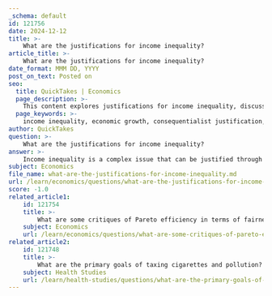 ```yaml
---
_schema: default
id: 121756
date: 2024-12-12
title: >-
    What are the justifications for income inequality?
article_title: >-
    What are the justifications for income inequality?
date_format: MMM DD, YYYY
post_on_text: Posted on
seo:
  title: QuickTakes | Economics
  page_description: >-
    This content explores justifications for income inequality, discussing perspectives related to economic growth, incentives for skill development, market efficiency, resource allocation, and cultural influences, while addressing the need for balance in addressing excessive inequality.
  page_keywords: >-
    income inequality, economic growth, consequentialist justification, skill development, market efficiency, resource allocation, cultural factors, social factors, wealth accumulation, meritocracy
author: QuickTakes
question: >-
    What are the justifications for income inequality?
answer: >-
    Income inequality is a complex issue that can be justified through various perspectives, primarily focusing on economic growth and the consequences of inequality. Here are some key justifications for income inequality:\n\n1. **Consequentialist Justification**: Economists like Adam Smith and Friedrich Hayek argue that income inequality can be justified on the grounds that it promotes economic growth. The idea is that allowing individuals to accumulate wealth incentivizes innovation, investment, and entrepreneurship, which can lead to overall economic prosperity. This perspective suggests that while income inequality may seem unfair, it can ultimately benefit society by fostering a more dynamic economy.\n\n2. **Incentives for Skill Development**: Income inequality can serve as a motivator for individuals to invest in their education and skills. The potential for higher earnings can encourage people to pursue higher education or vocational training, which can lead to a more skilled workforce. This, in turn, can contribute to economic growth and increased productivity.\n\n3. **Market Efficiency**: Some argue that income inequality reflects the efficient functioning of markets. In a competitive economy, individuals are rewarded based on their contributions, skills, and productivity. This meritocratic view posits that income differences are a natural outcome of varying levels of talent and effort, which can drive individuals to work harder and innovate.\n\n4. **Resource Allocation**: Proponents of income inequality may argue that it allows for better allocation of resources. Wealthy individuals often invest in businesses, technologies, and projects that can lead to job creation and economic development. This investment can stimulate growth and create opportunities for others, thereby benefiting society as a whole.\n\n5. **Cultural and Social Factors**: Income inequality can also be justified by cultural and social factors, where different groups may have varying access to resources and opportunities. While this can lead to disparities, it is often viewed as a reflection of diverse societal values and priorities.\n\nHowever, it is important to note that while some level of income inequality may be justified, excessive inequality can have detrimental effects on society, including social division, limited upward mobility, and negative health outcomes. Addressing these issues often requires a balance between promoting economic growth and ensuring fairness and equity in society.
subject: Economics
file_name: what-are-the-justifications-for-income-inequality.md
url: /learn/economics/questions/what-are-the-justifications-for-income-inequality
score: -1.0
related_article1:
    id: 121754
    title: >-
        What are some critiques of Pareto efficiency in terms of fairness?
    subject: Economics
    url: /learn/economics/questions/what-are-some-critiques-of-pareto-efficiency-in-terms-of-fairness
related_article2:
    id: 121748
    title: >-
        What are the primary goals of taxing cigarettes and pollution?
    subject: Health Studies
    url: /learn/health-studies/questions/what-are-the-primary-goals-of-taxing-cigarettes-and-pollution
---
```


&nbsp;